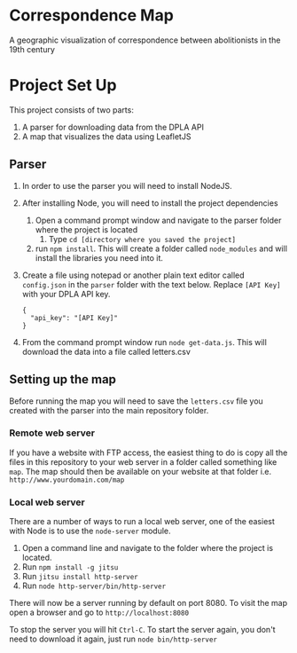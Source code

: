 # Correspondence Map
A geographic visualization of correspondence between abolitionists in the 19th century

# Project Set Up
This project consists of two parts:
1. A parser for downloading data from the DPLA API
2. A map that visualizes the data using LeafletJS

## Parser
1. In order to use the parser you will need to install NodeJS.
2. After installing Node, you will need to install the project dependencies
   1. Open a command prompt window and navigate to the parser folder where the project is located
      1. Type `cd [directory where you saved the project]`
   2. run `npm install`. This will create a folder called `node_modules` and will install the libraries you need into it.
3. Create a file using notepad or another plain text editor called `config.json` in the `parser` folder with the text below. Replace `[API Key]` with your DPLA API key.

   ```
   {
     "api_key": "[API Key]"
   }
   ```
4. From the command prompt window run `node get-data.js`. This will download the data into a file called letters.csv

## Setting up the map
Before running the map you will need to save the `letters.csv` file you created with the parser into the main repository folder.

### Remote web server
If you have a website with FTP access, the easiest thing to do is copy all the files in this repository to your web server in a folder called something like `map`. The map should then be available on your website at that folder i.e. `http://www.yourdomain.com/map`

### Local web server
There are a number of ways to run a local web server, one of the easiest with Node is to use the `node-server` module.

1. Open a command line and navigate to the folder where the project is located.
2. Run `npm install -g jitsu`
3. Run `jitsu install http-server`
4. Run `node http-server/bin/http-server`

There will now be a server running by default on port 8080. To visit the map open a browser and go to `http://localhost:8080`

To stop the server you will hit `Ctrl-C`. To start the server again, you don't need to download it again, just run `node bin/http-server`
